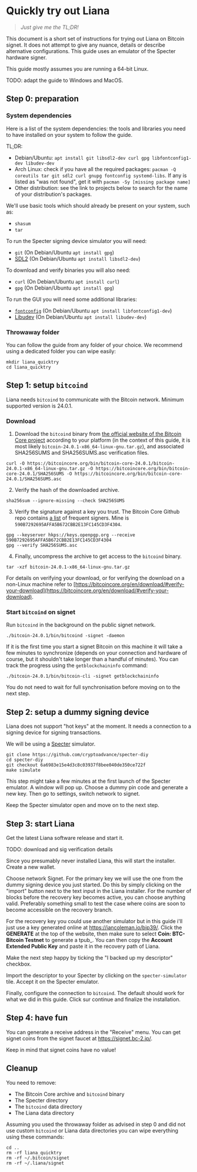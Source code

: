 # Quickly try out Liana

> *Just give me the TL;DR!*

This document is a short set of instructions for trying out Liana on Bitcoin signet. It does not attempt to
give any nuance, details or describe alternative configurations.
This guide uses an emulator of the Specter hardware signer.

This guide mostly assumes you are running a 64-bit Linux.

TODO: adapt the guide to Windows and MacOS.


## Step 0: preparation

### System dependencies

Here is a list of the system dependencies: the tools and libraries you need to have installed on
your system to follow the guide.

TL;DR:
- Debian/Ubuntu: `apt install git libsdl2-dev curl gpg libfontconfig1-dev libudev-dev`
- Arch Linux: check if you have all the required packages: `pacman -Q coreutils tar git sdl2 curl gnupg fontconfig systemd-libs`.
If any is listed as "was not found", get it with `pacman -Sy [missing package name]`
- Other distribution: see the link to projects below to search for the name of your distribution's packages.

We'll use basic tools which should already be present on your system, such as:
- `shasum`
- `tar`

To run the Specter signing device simulator you will need:
- `git` (On Debian/Ubuntu `apt install gpg`)
- [SDL2](https://wiki.libsdl.org/SDL2/FrontPage) (On Debian/Ubuntu `apt install libsdl2-dev`)

To download and verify binaries you will also need:
- `curl` (On Debian/Ubuntu `apt install curl`)
- `gpg` (On Debian/Ubuntu `apt install gpg`)

To run the GUI you will need some additional libraries:
- [`fontconfig`](https://www.freedesktop.org/wiki/Software/fontconfig/) (On Debian/Ubuntu `apt install libfontconfig1-dev`)
- [Libudev](https://www.freedesktop.org/software/systemd/man/libudev.html) (On Debian/Ubuntu `apt install libudev-dev`)

### Throwaway folder

You can follow the guide from any folder of your choice. We recommend using a dedicated folder you
can wipe easily:
```
mkdir liana_quicktry
cd liana_quicktry
```


## Step 1: setup `bitcoind`

Liana needs `bitcoind` to communicate with the Bitcoin network. Minimum supported version is 24.0.1.

### Download

1. Download the `bitcoind` binary from [the official website of the Bitcoin Core
project](https://bitcoincore.org/bin/bitcoin-core-24.0.1/) according to your platform (in the context
of this guide, it is most likely `bitcoin-24.0.1-x86_64-linux-gnu.tar.gz`), and associated SHA256SUMS and SHA256SUMS.asc verification files.
```
curl -O https://bitcoincore.org/bin/bitcoin-core-24.0.1/bitcoin-24.0.1-x86_64-linux-gnu.tar.gz -O https://bitcoincore.org/bin/bitcoin-core-24.0.1/SHA256SUMS -O https://bitcoincore.org/bin/bitcoin-core-24.0.1/SHA256SUMS.asc
```

2. Verify the hash of the downloaded archive.
```
sha256sum --ignore-missing --check SHA256SUMS
```

3. Verify the signature against a key you trust. The Bitcoin Core Github repo contains [a
list](https://github.com/bitcoin/bitcoin/blob/master/contrib/builder-keys/keys.txt) of frequent
signers. Mine is `590B7292695AFFA5B672CBB2E13FC145CD3F4304`.
```
gpg --keyserver hkps://keys.openpgp.org --receive 590B7292695AFFA5B672CBB2E13FC145CD3F4304
gpg --verify SHA256SUMS.asc
```

4. Finally, uncompress the archive to get access to the `bitcoind` binary.
```
tar -xzf bitcoin-24.0.1-x86_64-linux-gnu.tar.gz
```

For details on verifying your download, or for verifying the download on a non-Linux machine refer
to
[https://bitcoincore.org/en/download/#verify-your-download](https://bitcoincore.org/en/download/#verify-your-download).

### Start `bitcoind` on signet

Run `bitcoind` in the background on the public signet network.
```
./bitcoin-24.0.1/bin/bitcoind -signet -daemon
```

If it is the first time you start a signet Bitcoin on this machine it will take a few minutes to
synchronize (depends on your connection and hardware of course, but it shouldn't take longer than a
handful of minutes). You can track the progress using the `getblockchaininfo` command:
```
./bitcoin-24.0.1/bin/bitcoin-cli -signet getblockchaininfo
```

You do not need to wait for full synchronisation before moving on to the next step.


## Step 2: setup a dummy signing device

Liana does not support "hot keys" at the moment. It needs a connection to a signing device for
signing transactions.

We will be using a [Specter](https://github.com/cryptoadvance/specter-diy) simulator.

```
git clone https://github.com/cryptoadvance/specter-diy
cd specter-diy
git checkout 6a6983e15e4d3c8c03937f8bee040de350ce722f
make simulate
```

This step might take a few minutes at the first launch of the Specter emulator.
A window will pop up. Choose a dummy pin code and generate a new key. Then go to settings, switch
network to signet.

Keep the Specter simulator open and move on to the next step.


## Step 3: start Liana

Get the latest Liana software release and start it.

TODO: download and sig verification details

Since you presumably never installed Liana, this will start the installer. Create a new wallet.

Choose network Signet. For the primary key we will use the one from the dummy signing device you just started. Do this by simply clicking on the "import" button next to the text input in the Liana installer. For the number of blocks before the recovery key becomes active, you
can choose anything valid. Preferably something small to test the case where coins are soon to
become accessible on the recovery branch.

For the recovery key you could use another simulator but in this guide i'll just use a key generated online at https://iancoleman.io/bip39/. Click the **GENERATE** at the top of the website, then make sure to select **Coin: BTC-Bitcoin Testnet** to generate a tpub_. You can then copy the **Account Extended Public Key** and paste it in the recovery path of Liana.

Make the next step happy by ticking the "I backed up my descriptor" checkbox.

Import the descriptor to your Specter by clicking on the `specter-simulator` tile. Accept it on the Specter emulator.

Finally, configure the connection to `bitcoind`. The default should work for what we did in this
guide. Click sur continue and finalize the installation.


## Step 4: have fun

You can generate a receive address in the "Receive" menu. You can get signet coins from the signet
faucet at https://signet.bc-2.jp/.

Keep in mind that signet coins have no value!


## Cleanup

You need to remove:
- The Bitcoin Core archive and `bitcoind` binary
- The Specter directory
- The `bitcoind` data directory
- The Liana data directory

Assuming you used the throwaway folder as advised in step 0 and did not use custom `bitcoind` or
Liana data directories you can wipe everything using these commands:
```
cd ..
rm -rf liana_quicktry
rm -rf ~/.bitcoin/signet
rm -rf ~/.liana/signet
```
